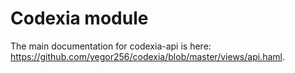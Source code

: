 # Codexia module

The main documentation for codexia-api is
here: <https://github.com/yegor256/codexia/blob/master/views/api.haml>.
